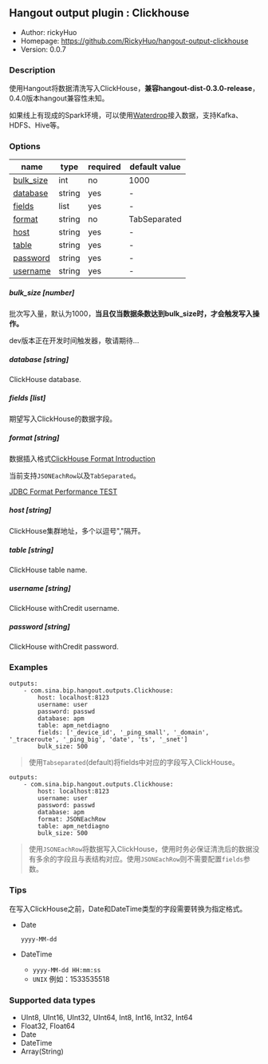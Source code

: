 ## Hangout output plugin : Clickhouse

* Author: rickyHuo
* Homepage: https://github.com/RickyHuo/hangout-output-clickhouse
* Version: 0.0.7

### Description

使用Hangout将数据清洗写入ClickHouse，**兼容hangout-dist-0.3.0-release**， 0.4.0版本hangout兼容性未知。

如果线上有现成的Spark环境，可以使用[Waterdrop](https://github.com/InterestingLab/waterdrop)接入数据，支持Kafka、HDFS、Hive等。

### Options

| name | type | required | default value |
| --- | --- | --- | --- |
| [bulk_size](#bulk_size-number) | int | no | 1000 |
| [database](#database-string) | string | yes | - |
| [fields](#fields-list) | list | yes | - |
| [format](#format-string) | string | no | TabSeparated |
| [host](#host-string) | string | yes | - |
| [table](#table-string) | string | yes | - |
| [password](#password-string) | string | yes | - |
| [username](#username-string) | string | yes | - |

##### bulk_size [number]

批次写入量，默认为1000，**当且仅当数据条数达到bulk_size时，才会触发写入操作。**

dev版本正在开发时间触发器，敬请期待...

##### database [string]

ClickHouse database.

##### fields [list]

期望写入ClickHouse的数据字段。


##### format [string]

数据插入格式[ClickHouse Format Introduction](https://clickhouse.yandex/docs/en/formats/)

当前支持`JSONEachRow`以及`TabSeparated`。

[JDBC Format Performance TEST](./docs/jdbc_format_performance.md)

##### host [string]

ClickHouse集群地址，多个以逗号","隔开。

##### table [string]

ClickHouse table name.

##### username [string]

ClickHouse withCredit username.

##### password [string]

ClickHouse withCredit password.

### Examples

```
outputs:
    - com.sina.bip.hangout.outputs.Clickhouse:
        host: localhost:8123
        username: user
        password: passwd
        database: apm
        table: apm_netdiagno
        fields: ['_device_id', '_ping_small', '_domain', '_traceroute', '_ping_big', 'date', 'ts', '_snet']
        bulk_size: 500
```

> 使用`Tabseparated`(default)将fields中对应的字段写入ClickHouse。

```
outputs:
    - com.sina.bip.hangout.outputs.Clickhouse:
        host: localhost:8123
        username: user
        password: passwd
        database: apm
        format: JSONEachRow
        table: apm_netdiagno
        bulk_size: 500
```
> 使用`JSONEachRow`将数据写入ClickHouse，使用时务必保证清洗后的数据没有多余的字段且与表结构对应。使用`JSONEachRow`则不需要配置`fields`参数。


### Tips

在写入ClickHouse之前，Date和DateTime类型的字段需要转换为指定格式。

- Date

    `yyyy-MM-dd`

- DateTime

    - `yyyy-MM-dd HH:mm:ss`
    - `UNIX` 例如：1533535518
    
### Supported data types

* UInt8, UInt16, UInt32, UInt64, Int8, Int16, Int32, Int64
* Float32, Float64
* Date
* DateTime
* Array(String)
